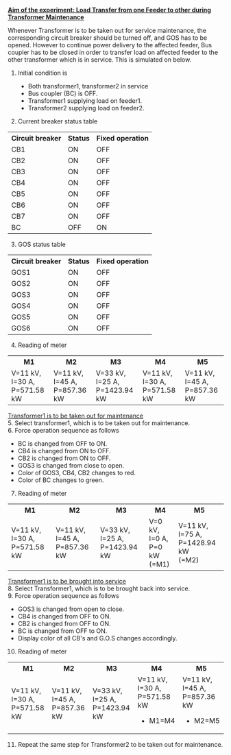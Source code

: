 <u>**Aim of the experiment: Load Transfer from one Feeder to other during Transformer Maintenance**</u>

Whenever Transformer is to be taken out for service maintenance, the corresponding circuit breaker should be turned off, and GOS has to be opened. However to continue power delivery to the affected feeder, Bus coupler has to be closed in order to transfer load on affected feeder to the other transformer which is in service.
This is simulated on below.

1. Initial condition is
   <ul style="list-style-type: disc">
   <li>Both transformer1, transformer2 in service</li>
   <li>Bus coupler (BC) is OFF.</li>
   <li>Transformer1 supplying load on feeder1.</li>
   <li>Transformer2 supplying load on feeder2.</li>
   </ul>

2. Current breaker status table

<table>
<tr>
<th>Circuit breaker </th>
<th>Status</th>
<th> Fixed operation</th>
</tr>

<tr>
<td>CB1</td>
<td> ON </td>
<td>OFF</td>
</tr>

<tr>
<td>CB2 </td>
<td>ON</td>
<td> OFF</td>
</tr>

<tr>
<td>CB3 </td>
<td>ON </td>
<td>OFF</td>
</tr>

<tr>
<td>CB4 </td>
<td>ON</td>
<td> OFF</td>
</tr>

<tr>
<td>CB5</td>
<td> ON</td>
<td> OFF</td>
</tr>

<tr>
<td>CB6</td>
<td> ON </td>
<td>OFF</td>
</tr>

<tr>
<td>CB7 </td>
<td>ON </td>
<td>OFF</td>
</tr>

<tr>
<td>BC</td>
<td> OFF</td>
<td> ON</td>
</tr>
</table>

3. GOS status table

<table>
<tr>
<th>Circuit breaker </th>
<th>Status</th>
<th> Fixed operation</th>
</tr>
<tr>
<td>GOS1 </td>
<td>ON </td>
<td>OFF</td>
</tr>
<tr>
<td>GOS2 </td>
<td>ON </td>
<td>OFF</td>
</tr>

<tr>
<td>GOS3 </td>
<td>ON </td>
<td>OFF</td>
</tr>

<tr>
<td>GOS4 </td>
<td>ON </td>
<td>OFF</td>
</tr>

<tr>
<td>GOS5 </td>
<td>ON </td>
<td>OFF</td>
</tr>

<tr>
<td>GOS6 </td>
<td>ON </td>
<td>OFF</td>
</tr>

</table>

4. Reading of meter

<table>
<tr>
<th>M1 </th>
<th>M2</th>
<th> M3</th>
<th> M4 </th>
<th>M5</th>
</tr>

<td>V=11 kV,<br>
 I=30 A,<br>
P=571.58 kW</td>

<td>V=11 kV,<br>
 I=45 A,<br>
P=857.36  kW</td>

<td>V=33 kV,<br>
 I=25 A,<br>
P=1423.94 kW</td>

<td>V=11 kV,<br>
 I=30 A,<br>
P=571.58 kW</td>

<td>V=11 kV,<br>
 I=45 A,<br>
P=857.36 kW</td>
</table>

<u>Transformer1 is to be taken out for maintenance</u>  
5. Select transformer1, which is to be taken out for maintenance.  
6. Force operation sequence as follows

<ul type=disc>
<li>BC is changed from OFF to ON.</li>
<li>CB4 is changed from ON to OFF.</li>
<li>CB2 is changed from ON to OFF.</li>
<li>GOS3 is changed from close to open.</li>
<li>Color of GOS3, CB4, CB2 changes to red.</li>
<li>Color of BC changes to green.</li>
</ul>

7. Reading of meter
<table>
<tr>
<th>M1 </th>
<th>M2</th>
<th> M3</th>
<th> M4 </th>
<th>M5</th>
</tr>

<td>V=11 kV,<br>
 I=30 A,<br>
P=571.58 kW</td>

<td>V=11 kV,<br>
 I=45 A,<br>
P=857.36  kW</td>

<td>V=33 kV,<br>
 I=25 A,<br>
P=1423.94 kW</td>

<td>V=0 kV,<br>
 I=0 A,<br>
P=0 kW<br>
(=M1)
</td>

<td>V=11 kV,<br>
 I=75 A,<br>
P=1428.94 kW<br>
(=M2)
</td>
</table>

<u>Transformer1 is to be brought into service</u>  
8. Select Transformer1, which is to be brought back into service.  
9. Force operation sequence as follows

<ul type=disc>
<li>GOS3 is changed from open to close.</li>
<li>CB4 is changed from OFF to ON.</li>
<li> CB2 is changed from OFF to ON.</li>
<li> BC is changed from OFF to ON.</li>
<li> Display color of all CB's and G.O.S changes accordingly.</li>
</ul>

10. Reading of meter

<table>
<tr>
<th>M1 </th>
<th>M2</th>
<th> M3</th>
<th> M4 </th>
<th>M5</th>
</tr>

<td>V=11 kV,<br>
 I=30 A,<br>
P=571.58 kW</td>

<td>V=11 kV,<br>
 I=45 A,<br>
P=857.36  kW</td>

<td>V=33 kV,<br>
 I=25 A,<br>
P=1423.94 kW</td>

<td>V=11 kV,<br>
 I=30 A,<br>
P=571.58 kW<br>
<ul type=disc>
<li>M1=M4
</li>
</ul></td>

<td>V=11 kV,<br>
 I=45 A,<br>
P=857.36  kW<br>
<ul type=disc>
<li>M2=M5
</li>
</ul></td>
</table>

11. Repeat the same step for Transformer2 to be taken out for maintenance.
